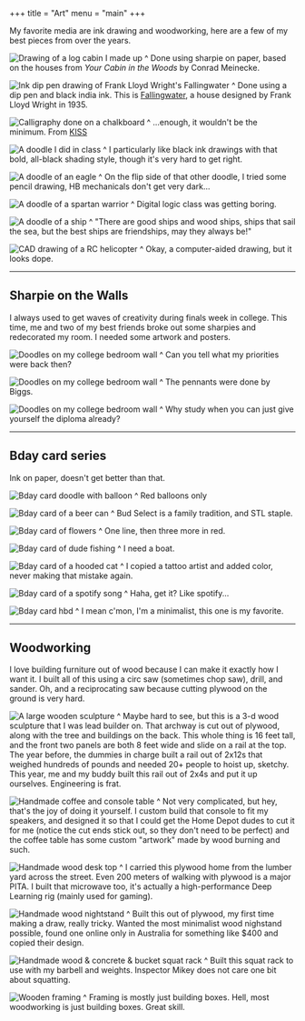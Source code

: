 +++
title = "Art"
menu = "main"
+++

My favorite media are ink drawing and woodworking, here are a few of my best pieces from over the years. 

![Drawing of a log cabin I made up](drawing-log-cabin.jpg)
^ Done using sharpie on paper, based on the houses from *Your Cabin in the Woods* by Conrad Meinecke.

![Ink dip pen drawing of Frank Lloyd Wright's Fallingwater](drawing-fallingwater.jpg)
^ Done using a dip pen and black india ink. This is [Fallingwater](https://en.wikipedia.org/wiki/Fallingwater), a house designed by Frank Lloyd Wright in 1935.

![Calligraphy done on a chalkboard](drawing-chalkboard.jpg)
^ ...enough, it wouldn't be the minimum. From [KISS](/blog/kiss)

![A doodle I did in class](drawing-relativity.jpg)
^ I particularly like black ink drawings with that bold, all-black shading style, though it's very hard to get right.

![A doodle of an eagle](drawing-eagle.jpg)
^ On the flip side of that other doodle, I tried some pencil drawing, HB mechanicals don't get very dark...

![A doodle of a spartan warrior](drawing-spartan.jpg)
^ Digital logic class was getting boring.

![A doodle of a ship](drawing-ship.jpg)
^ "There are good ships and wood ships, ships that sail the sea, but the best ships are friendships, may they always be!"

![CAD drawing of a RC helicopter](drawing-helicopter.jpg)
^ Okay, a computer-aided drawing, but it looks dope.

---
## Sharpie on the Walls 
I always used to get waves of creativity during finals week in college. This time, me and two of my best friends broke out some sharpies and redecorated my room. I needed some artwork and posters.

![Doodles on my college bedroom wall](drawing-frat-walls.jpg)
^ Can you tell what my priorities were back then?

![Doodles on my college bedroom wall](drawing-frat-walls3.jpg)
^ The pennants were done by Biggs.

![Doodles on my college bedroom wall](drawing-frat-walls2.jpg)
^ Why study when you can just give yourself the diploma already?

---
## Bday card series
Ink on paper, doesn't get better than that.

![Bday card doodle with balloon](drawing-bday-balloon.jpg)
^ Red balloons only

![Bday card of a beer can](drawing-bday-beer.jpg)
^ Bud Select is a family tradition, and STL staple.

![Bday card of flowers](drawing-bday-flowers.jpg)
^ One line, then three more in red.

![Bday card of dude fishing](drawing-bday-fishing.jpg)
^ I need a boat.

![Bday card of a hooded cat](drawing-bday-cat.jpg)
^ I copied a tattoo artist and added color, never making that mistake again.

![Bday card of a spotify song](drawing-bday-spotify.jpg)
^ Haha, get it? Like spotify...

![Bday card hbd](drawing-bday-hbd.jpg)
^ I mean c'mon, I'm a minimalist, this one is my favorite.

---
## Woodworking
I love building furniture out of wood because I can make it exactly how I want it. I built all of this using a circ saw (sometimes chop saw), drill, and sander. Oh, and a reciprocating saw because cutting plywood on the ground is very hard.

![A large wooden sculpture](wood-housedecks.jpg)
^ Maybe hard to see, but this is a 3-d wood sculpture that I was lead builder on. That archway is cut out of plywood, along with the tree and buildings on the back. This whole thing is 16 feet tall, and the front two panels are both 8 feet wide and slide on a rail at the top. The year before, the dummies in charge built a rail out of 2x12s that weighed hundreds of pounds and needed 20+ people to hoist up, sketchy. This year, me and my buddy built this rail out of 2x4s and put it up ourselves. Engineering is frat.

![Handmade coffee and console table](wood-living-room.jpg)
^ Not very complicated, but hey, that's the joy of doing it yourself. I custom build that console to fit my speakers, and designed it so that I could get the Home Depot dudes to cut it for me (notice the cut ends stick out, so they don't need to be perfect) and the coffee table has some custom "artwork" made by wood burning and such.

![Handmade wood desk top](wood-desk.jpg)
^ I carried this plywood home from the lumber yard across the street. Even 200 meters of walking with plywood is a major PITA. I built that microwave too, it's actually a high-performance Deep Learning rig (mainly used for gaming).

![Handmade wood nightstand](wood-nightstand.jpg)
^ Built this out of plywood, my first time making a draw, really tricky. Wanted the most minimalist wood nighstand possible, found one online only in Australia for something like $400 and copied their design.

![Handmade wood & concrete & bucket squat rack](wood-squat-rack.jpg)
^ Built this squat rack to use with my barbell and weights. Inspector Mikey does not care one bit about squatting.

![Wooden framing](wood-framing.jpg)
^ Framing is mostly just building boxes. Hell, most woodworking is just building boxes. Great skill.



